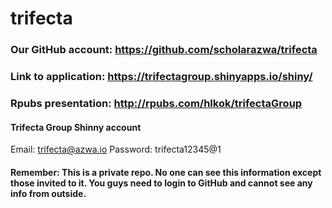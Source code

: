 # trifecta

### Our GitHub account: https://github.com/scholarazwa/trifecta
### Link to application: https://trifectagroup.shinyapps.io/shiny/
### Rpubs presentation: http://rpubs.com/hlkok/trifectaGroup

#### Trifecta Group Shinny account
Email: trifecta@azwa.io
Password: trifecta12345@1

#### Remember: This is a private repo. No one can see this information except those invited to it. You guys need to login to GitHub and cannot see any info from outside.
